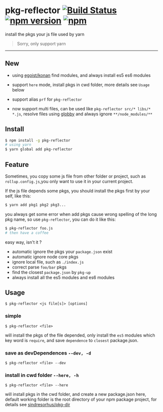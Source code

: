 # pkg-reflector [![Build Status](https://img.shields.io/circleci/project/zcong1993/pkg-reflector/master.svg?style=flat)](https://circleci.com/gh/zcong1993/pkg-reflector) [![npm version](https://badge.fury.io/js/pkg-reflector.svg)](https://badge.fury.io/js/pkg-reflector) [![npm](https://img.shields.io/npm/dm/pkg-reflector.svg)](https://www.npmjs.com/package/pkg-reflector)

install the pkgs your js file used by yarn

> Sorry, only support yarn

---

## New

- using [egoist/konan](https://github.com/egoist/konan) find modules, and always install es5 es6 modules

- support `here` mode, install pkgs in cwd folder, more details see `Usage` below

- support alias `prf` for `pkg-reflector`

- now support multi files, can be used like `pkg-reflector src/* libs/* *.js`, resolve files using [globby](https://github.com/sindresorhus/globby) and always ignore `**/node_modules/**`

## Install

```sh
$ npm install -g pkg-reflector
# using yarn
$ yarn global add pkg-reflector
```

## Feature

Sometimes, you copy some js file from other folder or project, such as `rollup.config.js`,you only want to use it in your current project.

If the js file depends some pkgs, you should install the pkgs first by your self, like this:

```sh
$ yarn add pkg1 pkg2 pkg3...
```

you always get some error when add pkgs cause wrong spelling of the long pkg name, so use `pkg-reflector`, you can do it like this:

```sh
$ pkg-reflector foo.js
# then have a coffee
```

easy way, isn't it ?

- automatic ignore the pkgs your `package.json` exist
- automatic ignore node core pkgs
- ignore local file, such as `./index.js`
- correct parse `foo/bar` pkgs
- find the closest `package.json` by `pkg-up`
- always install all the es5 modules and es6 modules

## Usage

    $ pkg-reflector <js file[s]> [options]

### simple

    $ pkg-reflector <file>


will install the pkgs of the file depended, only install the `es5` modules which key word is `require`, and save `dependence` to `closest` package.json.

### save as devDependences `--dev, -d`

    $ pkg-reflector <file> --dev

### install in cwd folder `--here, -h`

    $ pkg-reflector <file> --here

will install pkgs in the cwd folder, and create a new package.json here, default working folder is the root directory of your npm package project, for details see [sindresorhus/pkg-dir](https://github.com/sindresorhus/pkg-dir)
